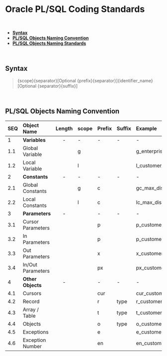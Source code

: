 # Oracle PL/SQL Coding Standards


<br>

- <a href="#syntax">**Syntax**</a>
- <a href="#plsql-objects-naming-convention">**PL/SQL Objects Naming Convention**</a>
- <a href="">**PL/SQL Objects Naming Standards**</a>

<br>


## Syntax 

> {scope}{separator}[Optional {prefix}{separator}]{identifier_name}[Optional {separator}{suffix}]

<br>

## PL/SQL Objects Naming Convention

 | SEQ | Object Name       | Length | scope | Prefix | Suffix | Example           |
 | :-  | :----             | :-:    | :--   | :---   | :--    | :----             |
 | 1   | **Variables**     |   -    |  -    |  -     | -      |  -               |
 | 1.1 | Global Variable   |        | g     |        |        | g_enterprise_id   | 
 | 1.2 | Local Variable    |        | l     |        |        | l_customer_id     | 
 | 2   | **Constants**     | -      | -     |  -     | -      | -                 |
 | 2.1 | Global Constants  |        | g     |  c     |        | gc_max_discount   | 
 | 2.2 | Local Constants   |        | l     |  c     |        | lc_max_discount   | 
 | 3   | **Parameters**    |  -     |       |  -     |  -     |    -              |
 | 3.1 | Cursor Parameters |        |       | p      |        | p_customer        |
 | 3.2 | In Parameters     |        |       | p      |        | p_customer_id     | 
 | 3.3 | Out Parameters    |        |       | x      |        | x_customer_id     | 
 | 3.4 | In/Out Parameters |        |       | px     |        | px_customer_id    | 
 | 4   | **Other Objects** |  -     |       |   -    |   -    |     -             | 
 | 4.1 | Cursors           |        |       | cur    |        | cur_customers     |
 | 4.2 | Record            |        |       | r      |  type  | r_customer_type   | 
 | 4.3 | Array / Table     |        |       | t      |  type  | t_customers_type  |    
 | 4.4 | Objects           |        |       | o      |  type  | o_customers_type  |
 | 4.5 | Exceptions        |        |       | e      |        | e_customer_exists |
 | 4.6 | Exception Number  |        |       | en     |        | en_customer_exists|
 
 
<br>
